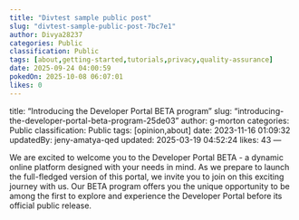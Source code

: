 ```yaml
---
title: "Divtest sample public post"
slug: "divtest-sample-public-post-7bc7e1"
author: Divya28237
categories: Public
classification: Public
tags: [about,getting-started,tutorials,privacy,quality-assurance]
date: 2025-09-24 04:00:59 
pokedOn: 2025-10-08 06:07:01 
likes: 0
---
```


title: “Introducing the Developer Portal BETA program” slug: “introducing-the-developer-portal-beta-program-25de03” author: g-morton categories: Public classification: Public tags: [opinion,about] date: 2023-11-16 01:09:32 updatedBy: jeny-amatya-qed updated: 2025-03-19 04:52:24 likes: 43 —

We are excited to welcome you to the Developer Portal BETA - a dynamic online platform designed with your needs in mind. As we prepare to launch the full-fledged version of this portal, we invite you to join on this exciting journey with us. Our BETA program offers you the unique opportunity to be among the first to explore and experience the Developer Portal before its official public release.